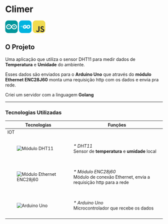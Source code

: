 # Climer

<div>
	<img width="40" src="https://raw.githubusercontent.com/tandpfun/skill-icons/de91fca307a83d75fc5b1f6ce24540454acead41/icons/Arduino.svg" />
	<img width="40" src="https://raw.githubusercontent.com/tandpfun/skill-icons/de91fca307a83d75fc5b1f6ce24540454acead41/icons/GoLang.svg" />
	<img width="40" src="https://raw.githubusercontent.com/tandpfun/skill-icons/de91fca307a83d75fc5b1f6ce24540454acead41/icons/JavaScript.svg" />
</div>

## O Projeto

Uma aplicação que utiliza o sensor DHT11 para medir dados de __Temperatura__ e __Umidade__ do ambiente.  

Esses dados são enviados para o __Arduino Uno__ que através do __módulo Ethernet ENC28J60__ monta uma requisição http com os dados e envia pra rede.

Criei um servidor com a linguagem __Golang__ 

---
### Tecnologias Utilizadas

| Tecnologias | Funções |
| --- | --- |
| IOT ||
| <img width="100" alt="Módulo DHT11" src="https://cdn.awsli.com.br/800x800/78/78150/produto/3440956/modulo_umidade_temperatura_dht11-z97e6uxojd.png" style="margin:30px;"/> |  _* DHT11_<br/>Sensor de __temperatura__ e __umidade__ local |
| <img width="100" alt="Módulo Ethernet ENC28j60" src="https://images.tcdn.com.br/img/img_prod/557243/modulo_ethernet_enc28j60_mini_560_1_a82d51d7e4ce1d966f0af28cb7e36043.png" style="margin:30px;"/> | _* Módulo ENC28j60_<br/>Módulo de conexão Ethernet, envia a requisição http para a rede |
| <img src="https://upload.wikimedia.org/wikipedia/commons/1/1c/Arduino-uno.jpg" width="100" alt="Arduino Uno" style="margin:30px;"/> | _* Arduino Uno_<br/>Microcontrolador que recebe os dados  |